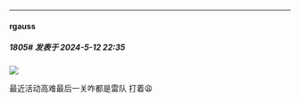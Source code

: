 ﻿
*****

####  rgauss  
##### 1805#       发表于 2024-5-12 22:35

<img src="https://p.sda1.dev/17/6cb86b23dc2fb3ed4d004c32802ecb7a/1000004235.jpg" referrerpolicy="no-referrer">

最近活动高难最后一关咋都是雷队 打着😩

